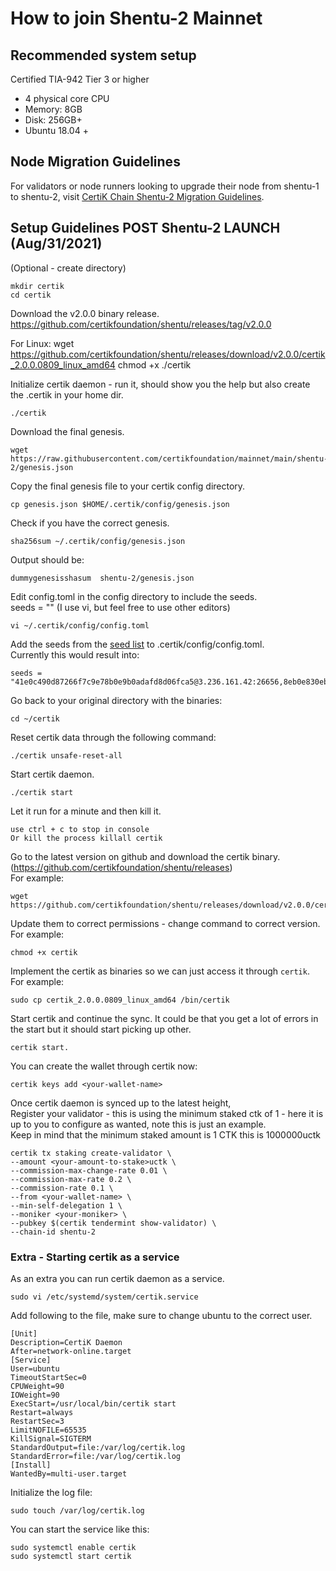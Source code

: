 # How to join Shentu-2 Mainnet

## Recommended system setup

Certified TIA-942 Tier 3 or higher
- 4 physical core CPU
- Memory: 8GB
- Disk: 256GB+ 
- Ubuntu 18.04 +

## Node Migration Guidelines

For validators or node runners looking to upgrade their node from shentu-1 to shentu-2, visit [CertiK Chain Shentu-2 Migration Guidelines](https://github.com/certikfoundation/mainnet/blob/main/shentu-2/migration.md).

## Setup Guidelines POST Shentu-2 LAUNCH (Aug/31/2021)

(Optional - create directory)

	mkdir certik
	cd certik

Download the v2.0.0 binary release.
https://github.com/certikfoundation/shentu/releases/tag/v2.0.0

For Linux:
	wget https://github.com/certikfoundation/shentu/releases/download/v2.0.0/certik_2.0.0.0809_linux_amd64
	chmod +x ./certik

Initialize certik daemon - run it, should show you the help but also create the .certik in your home dir.

	./certik

Download the final genesis.

	wget https://raw.githubusercontent.com/certikfoundation/mainnet/main/shentu-2/genesis.json

Copy the final genesis file to your certik config directory.

	cp genesis.json $HOME/.certik/config/genesis.json

Check if you have the correct genesis.

	sha256sum ~/.certik/config/genesis.json

Output should be:	

	dummygenesisshasum  shentu-2/genesis.json

Edit config.toml in the config directory to include the seeds.<br />
seeds = "<seed nodes above separated by comma>" (I use vi, but feel free to use other editors)

	vi ~/.certik/config/config.toml

Add the seeds from the [seed list](https://github.com/certikfoundation/mainnet/blob/main/shentu-2/seeds.txt) to .certik/config/config.toml. <br />
Currently this would result into:

```
seeds = "41e0c490d87266f7c9e78b0e9b0adafd8d06fca5@3.236.161.42:26656,8eb0e830eb7d166a919747c2b9e0d46fe1447802@54.236.61.32:26656,e4f9776fdf1b37bba6d0400092952666820991c7@3.227.241.190:26656"
```

Go back to your original directory with the binaries:

	cd ~/certik

Reset certik data through the following command:

	./certik unsafe-reset-all

Start certik daemon.

	./certik start

Let it run for a minute and then kill it.

	use ctrl + c to stop in console
	Or kill the process killall certik

Go to the latest version on github and download the certik binary. (https://github.com/certikfoundation/shentu/releases) <br />
For example:

	wget https://github.com/certikfoundation/shentu/releases/download/v2.0.0/certik_2.0.0.0809_linux_amd64

Update them to correct permissions - change command to correct version. <br />
For example:

	chmod +x certik

Implement the certik as binaries so we can just access it through `certik`. <br />
For example:

	sudo cp certik_2.0.0.0809_linux_amd64 /bin/certik

Start certik and continue the sync. It could be that you get a lot of errors in the start but it should start picking up other.

	certik start.

You can create the wallet through certik now:

	certik keys add <your-wallet-name>

Once certik daemon is synced up to the latest height, <br />
Register your validator - this is using the minimum staked ctk of 1 - here it is up to you to configure as wanted, note this is just an example. <br />
Keep in mind that the minimum staked amount is 1 CTK this is 1000000uctk

	certik tx staking create-validator \
	--amount <your-amount-to-stake>uctk \
	--commission-max-change-rate 0.01 \
	--commission-max-rate 0.2 \
	--commission-rate 0.1 \
	--from <your-wallet-name> \
	--min-self-delegation 1 \
	--moniker <your-moniker> \
	--pubkey $(certik tendermint show-validator) \
	--chain-id shentu-2

### Extra - Starting certik as a service

As an extra you can run certik daemon as a service.

	sudo vi /etc/systemd/system/certik.service

Add following to the file, make sure to change ubuntu to the correct user.

	[Unit]
	Description=CertiK Daemon
	After=network-online.target
	[Service]
	User=ubuntu
	TimeoutStartSec=0
	CPUWeight=90
	IOWeight=90
	ExecStart=/usr/local/bin/certik start
	Restart=always
	RestartSec=3
	LimitNOFILE=65535
	KillSignal=SIGTERM
	StandardOutput=file:/var/log/certik.log
	StandardError=file:/var/log/certik.log
	[Install]
	WantedBy=multi-user.target

Initialize the log file:

	sudo touch /var/log/certik.log

You can start the service like this:

	sudo systemctl enable certik
	sudo systemctl start certik

